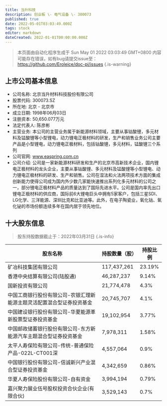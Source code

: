 ```yaml
---
title: 当升科技
description: 创业板 \- 电气设备 \- 300073
published: true
date: 2022-05-01T03:03:49.000Z
tags: stock
editor: markdown
dateCreated: 2022-01-01T00:00:00.000Z
---
```


> 本页面由自动化程序生成于 Sun May 01 2022 03:03:49 GMT+0800
> 内容可能存在错误，如有bug请提交issue至：https://github.com/Eroleice/doc-pi/issues
{.is-warning}

## 上市公司基本信息
- 公司名称: 北京当升材料科技股份有限公司
- 股票代码: 300073.SZ
- 所在地: 北京 - 北京市
- 成立日期: 1998年06月03日
- 注册资本: 50,650.077万元
- 法定代表人: 陈彦彬
- 主营业务: 本公司的主营业务属于新能源材料领域，主要从事钴酸锂，多元材料及锰酸锂等小型锂电，动力锂电正极材料的研发，生产和销售业务公司主要产品是小型锂电，动力锂电正极材料，包括钴酸锂，多元材料，锰酸锂三个系列
- 公司官网: www.easpring.com.cn
- 公司介绍: 公司是一家新能源材料研发和生产的北京市高新技术企业，国内锂电正极材料的龙头企业，主要从事钴酸锂、多元材料及锰酸锂等小型锂电、动力锂电正极材料的研发、生产和销售。公司在湿法和火法两项技术方面的集成创新能力使得公司成为国内外少数几家能快速推出系列化多元材料的公司之一，部分锂电正极材料产品的质量达到了国际先进水平。公司是国内率先出口锂电正极材料的供应商，国际前6大锂电巨头中拥有5家客户，包括三星SDI、LG化学、三洋能源、深圳比克和比亚迪等。此外，在电子陶瓷业，氧化钴、氧化铋的市场份额连续多年在国内居于领先地位。


## 十大股东信息
> 股东持股数据截止于：2022年03月31日
{.is-info}

| 股东名称 | 持股数量（股） | 持股比例 |
| --- | --- | --- |
| 矿冶科技集团有限公司 | 117,437,261 | 23.19% |
| 香港中央结算有限公司(陆股通) | 46,287,237 | 9.14% |
| 国新投资有限公司 | 21,774,478 | 4.3% |
| 中国工商银行股份有限公司-农银汇理新能源主题灵活配置混合型证券投资基金 | 20,745,707 | 4.1% |
| 中国建设银行股份有限公司-华夏能源革新股票型证券投资基金 | 19,102,954 | 3.77% |
| 中国邮政储蓄银行股份有限公司-东方新能源汽车主题混合型证券投资基金 | 7,978,311 | 1.58% |
| 太平人寿保险有限公司-传统-普通保险产品-022L-CT001深 | 4,557,064 | 0.9% |
| 中国银行股份有限公司-信诚新兴产业混合型证券投资基金 | 4,342,659 | 0.86% |
| 华夏人寿保险股份有限公司-自有资金 | 3,994,194 | 0.79% |
| 嘉兴聚力展业伍号股权投资合伙企业(有限合伙) | 3,529,143 | 0.7% |




